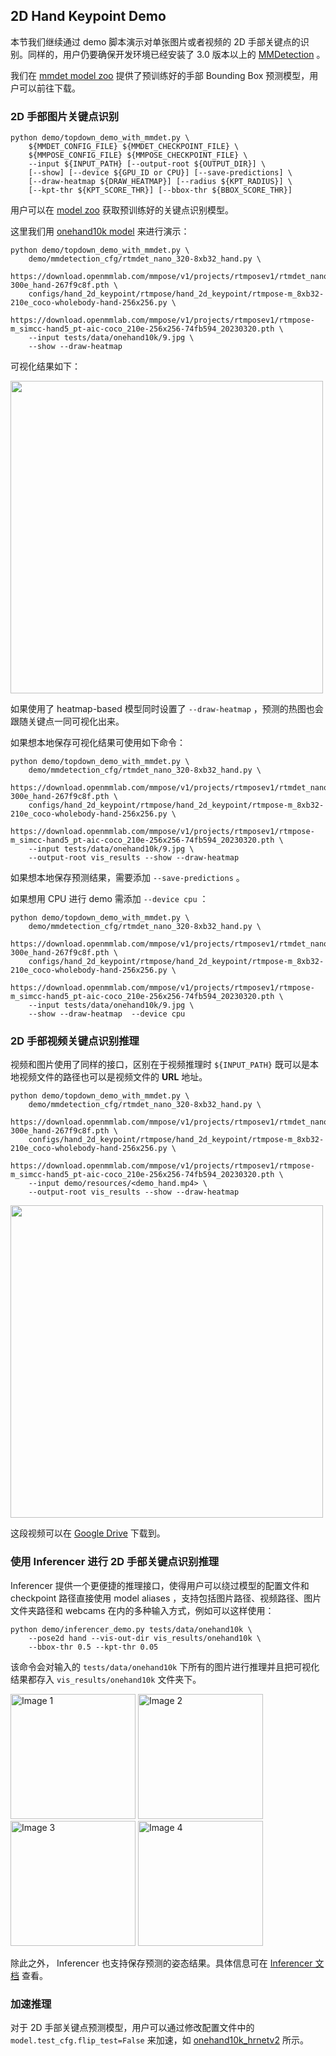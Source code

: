 ## 2D Hand Keypoint Demo

本节我们继续通过 demo 脚本演示对单张图片或者视频的 2D 手部关键点的识别。同样的，用户仍要确保开发环境已经安装了 3.0 版本以上的 [MMDetection](https://github.com/open-mmlab/mmdetection) 。

我们在 [mmdet model zoo](/demo/docs/zh_cn/mmdet_modelzoo.md#手部-bounding-box-识别模型) 提供了预训练好的手部 Bounding Box 预测模型，用户可以前往下载。

### 2D 手部图片关键点识别

```shell
python demo/topdown_demo_with_mmdet.py \
    ${MMDET_CONFIG_FILE} ${MMDET_CHECKPOINT_FILE} \
    ${MMPOSE_CONFIG_FILE} ${MMPOSE_CHECKPOINT_FILE} \
    --input ${INPUT_PATH} [--output-root ${OUTPUT_DIR}] \
    [--show] [--device ${GPU_ID or CPU}] [--save-predictions] \
    [--draw-heatmap ${DRAW_HEATMAP}] [--radius ${KPT_RADIUS}] \
    [--kpt-thr ${KPT_SCORE_THR}] [--bbox-thr ${BBOX_SCORE_THR}]
```

用户可以在 [model zoo](https://mmpose.readthedocs.io/zh_CN/dev-1.x/model_zoo/hand_2d_keypoint.html) 获取预训练好的关键点识别模型。

这里我们用 [onehand10k model](https://download.openmmlab.com/mmpose/hand/hrnetv2/hrnetv2_w18_onehand10k_256x256-30bc9c6b_20210330.pth) 来进行演示：

```shell
python demo/topdown_demo_with_mmdet.py \
    demo/mmdetection_cfg/rtmdet_nano_320-8xb32_hand.py \
    https://download.openmmlab.com/mmpose/v1/projects/rtmposev1/rtmdet_nano_8xb32-300e_hand-267f9c8f.pth \
    configs/hand_2d_keypoint/rtmpose/hand_2d_keypoint/rtmpose-m_8xb32-210e_coco-wholebody-hand-256x256.py \
    https://download.openmmlab.com/mmpose/v1/projects/rtmposev1/rtmpose-m_simcc-hand5_pt-aic-coco_210e-256x256-74fb594_20230320.pth \
    --input tests/data/onehand10k/9.jpg \
    --show --draw-heatmap
```

可视化结果如下：

<img src="https://user-images.githubusercontent.com/26127467/187664103-cfbe0c4e-5876-42f9-9023-5fb58ce00d7b.jpg" height="500px" alt><br>

如果使用了 heatmap-based 模型同时设置了 `--draw-heatmap` ，预测的热图也会跟随关键点一同可视化出来。

如果想本地保存可视化结果可使用如下命令：

```shell
python demo/topdown_demo_with_mmdet.py \
    demo/mmdetection_cfg/rtmdet_nano_320-8xb32_hand.py \
    https://download.openmmlab.com/mmpose/v1/projects/rtmposev1/rtmdet_nano_8xb32-300e_hand-267f9c8f.pth \
    configs/hand_2d_keypoint/rtmpose/hand_2d_keypoint/rtmpose-m_8xb32-210e_coco-wholebody-hand-256x256.py \
    https://download.openmmlab.com/mmpose/v1/projects/rtmposev1/rtmpose-m_simcc-hand5_pt-aic-coco_210e-256x256-74fb594_20230320.pth \
    --input tests/data/onehand10k/9.jpg \
    --output-root vis_results --show --draw-heatmap
```

如果想本地保存预测结果，需要添加 `--save-predictions` 。

如果想用 CPU 进行 demo 需添加 `--device cpu` ：

```shell
python demo/topdown_demo_with_mmdet.py \
    demo/mmdetection_cfg/rtmdet_nano_320-8xb32_hand.py \
    https://download.openmmlab.com/mmpose/v1/projects/rtmposev1/rtmdet_nano_8xb32-300e_hand-267f9c8f.pth \
    configs/hand_2d_keypoint/rtmpose/hand_2d_keypoint/rtmpose-m_8xb32-210e_coco-wholebody-hand-256x256.py \
    https://download.openmmlab.com/mmpose/v1/projects/rtmposev1/rtmpose-m_simcc-hand5_pt-aic-coco_210e-256x256-74fb594_20230320.pth \
    --input tests/data/onehand10k/9.jpg \
    --show --draw-heatmap  --device cpu
```

### 2D 手部视频关键点识别推理

视频和图片使用了同样的接口，区别在于视频推理时 `${INPUT_PATH}` 既可以是本地视频文件的路径也可以是视频文件的 **URL** 地址。

```shell
python demo/topdown_demo_with_mmdet.py \
    demo/mmdetection_cfg/rtmdet_nano_320-8xb32_hand.py \
    https://download.openmmlab.com/mmpose/v1/projects/rtmposev1/rtmdet_nano_8xb32-300e_hand-267f9c8f.pth \
    configs/hand_2d_keypoint/rtmpose/hand_2d_keypoint/rtmpose-m_8xb32-210e_coco-wholebody-hand-256x256.py \
    https://download.openmmlab.com/mmpose/v1/projects/rtmposev1/rtmpose-m_simcc-hand5_pt-aic-coco_210e-256x256-74fb594_20230320.pth \
    --input demo/resources/<demo_hand.mp4> \
    --output-root vis_results --show --draw-heatmap
```

<img src="https://user-images.githubusercontent.com/26127467/187665873-3ac836ec-8da5-45e1-8d78-c0abe962bd5e.gif" height="500px" alt><br>

这段视频可以在 [Google Drive](https://raw.githubusercontent.com/open-mmlab/mmpose/master/tests/data/nvgesture/sk_color.avi) 下载到。

### 使用 Inferencer 进行 2D 手部关键点识别推理

Inferencer 提供一个更便捷的推理接口，使得用户可以绕过模型的配置文件和 checkpoint 路径直接使用 model aliases ，支持包括图片路径、视频路径、图片文件夹路径和 webcams 在内的多种输入方式，例如可以这样使用：

```shell
python demo/inferencer_demo.py tests/data/onehand10k \
    --pose2d hand --vis-out-dir vis_results/onehand10k \
    --bbox-thr 0.5 --kpt-thr 0.05
```

该命令会对输入的 `tests/data/onehand10k` 下所有的图片进行推理并且把可视化结果都存入 `vis_results/onehand10k` 文件夹下。

<img src="https://user-images.githubusercontent.com/26127467/229824447-b444e92d-9b5b-4a50-9a32-68be3ff8c527.jpg" alt="Image 1" height="200"/> <img src="https://user-images.githubusercontent.com/26127467/229824466-6ae47a40-70a6-451d-94ee-4ffc34204a9c.jpg" alt="Image 2" height="200"/> <img src="https://user-images.githubusercontent.com/26127467/229824477-679201c3-1e0b-45fe-b0c7-bab67b245a10.jpg" alt="Image 3" height="200"/> <img src="https://user-images.githubusercontent.com/26127467/229824488-bd874362-7401-41a5-8209-51bad1563a11.jpg" alt="Image 4" height="200"/>

除此之外， Inferencer 也支持保存预测的姿态结果。具体信息可在 [Inferencer 文档](https://mmpose.readthedocs.io/zh_CN/dev-1.x/user_guides/inference.html) 查看。

### 加速推理

对于 2D 手部关键点预测模型，用户可以通过修改配置文件中的 `model.test_cfg.flip_test=False` 来加速，如 [onehand10k_hrnetv2](../../configs/hand_2d_keypoint/topdown_heatmap/onehand10k/td-hm_hrnetv2-w18_8xb64-210e_onehand10k-256x256.py#90) 所示。
